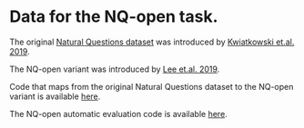 # Data for the NQ-open task.

The original [Natural Questions dataset](https://ai.google.com/research/NaturalQuestions) was introduced by [Kwiatkowski
et.al. 2019](https://www.mitpressjournals.org/doi/full/10.1162/tacl_a_00276).

The NQ-open variant was introduced by [Lee et.al. 2019](https://www.aclweb.org/anthology/P19-1612/).

Code that maps from the original Natural Questions dataset to the NQ-open
variant is available [here](https://github.com/google-research/language/blob/master/language/orqa/preprocessing/convert_to_nq_open.py).

The NQ-open automatic evaluation code is available [here](https://github.com/google-research/language/blob/master/language/orqa/evaluation/evaluate_predictions.py).
